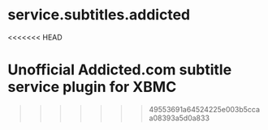 service.subtitles.addicted
==========================
<<<<<<< HEAD

Unofficial Addicted.com subtitle service plugin for XBMC
=======
>>>>>>> 49553691a64524225e003b5ccaa08393a5d0a833
